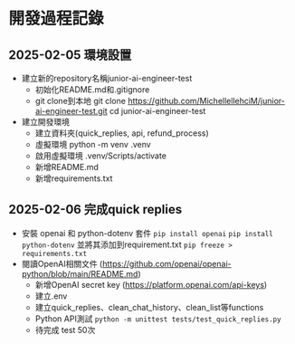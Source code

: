  # 開發過程記錄

## 2025-02-05 環境設置
- 建立新的repository名稱junior-ai-engineer-test
    - 初始化README.md和.gitignore
    - git clone到本地 git clone https://github.com/MichellellehciM/junior-ai-engineer-test.git
    cd junior-ai-engineer-test
- 建立開發環境
    - 建立資料夾(quick_replies, api, refund_process)
    - 虛擬環境 python -m venv .venv
    - 啟用虛擬環境 .venv/Scripts/activate 
    - 新增README.md
    - 新增requirements.txt

## 2025-02-06 完成quick replies
- 安裝 openai 和 python-dotenv 套件  `pip install openai`  `pip install python-dotenv` 並將其添加到requirement.txt `pip freeze > requirements.txt`
- 閱讀OpenAI相關文件 (https://github.com/openai/openai-python/blob/main/README.md)
    - 新增OpenAI secret key (https://platform.openai.com/api-keys)
    - 建立.env
    - 建立quick_replies、clean_chat_history、clean_list等functions
    - Python API測試 `python -m unittest tests/test_quick_replies.py`
    - 待完成 test 50次

